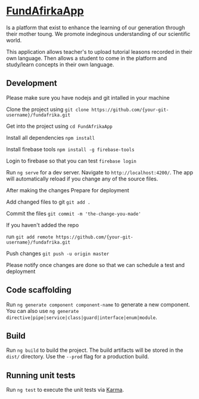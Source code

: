 # [FundAfirkaApp](https://fundafrika.web.app/login)


Is a platform that exist to enhance the learning of our generation through their mother toung. We promote indeginous understanding of our scientific world.

This application allows teacher's to upload tutorial leasons recorded in their own language. Then allows a student to come in the platform and study/learn concepts in their own language.

## Development

Please make sure you have nodejs and git intalled in your machine

Clone the project using `git clone https://github.com/{your-git-username}/fundafrika.git`

Get into the project using `cd FundAfrikaApp`

Install all dependencies `npm install`

Install firebase tools `npm install -g firebase-tools`

Login to firebase so that you can test `firebase login`

Run `ng serve` for a dev server. Navigate to `http://localhost:4200/`. The app will automatically reload if you change any of the source files.

After making the changes
Prepare for deployment

Add changed files to git `git add .`

Commit the files `git commit -m 'the-change-you-made'`

If you haven't added the repo

run `git add remote https://github.com/{your-git-username}/fundafrika.git`

Push changes `git push -u origin master`

Please notify once changes are done so that we can schedule a test and deployment

## Code scaffolding

Run `ng generate component component-name` to generate a new component. You can also use `ng generate directive|pipe|service|class|guard|interface|enum|module`.

## Build

Run `ng build` to build the project. The build artifacts will be stored in the `dist/` directory. Use the `--prod` flag for a production build.

## Running unit tests

Run `ng test` to execute the unit tests via [Karma](https://karma-runner.github.io).